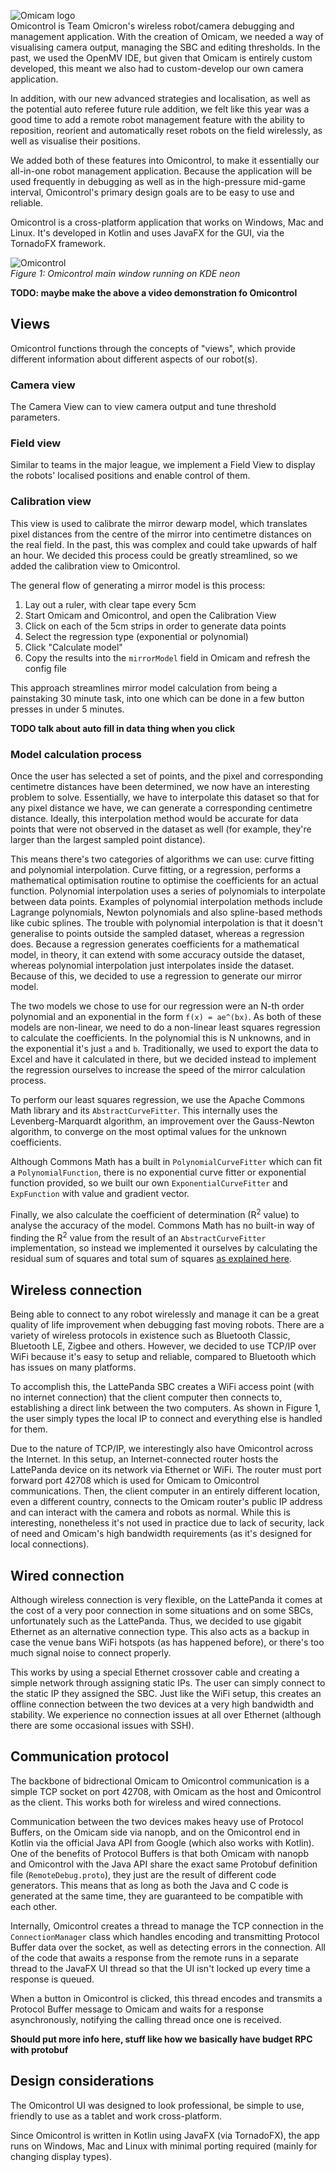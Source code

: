![Omicam logo](images/omicontrol_logo_dark.png)    
Omicontrol is Team Omicron's wireless robot/camera debugging and management application. With the creation of Omicam,
we needed a way of visualising camera output, managing the SBC and editing thresholds. In the past, we used the OpenMV IDE,
but given that Omicam is entirely custom developed, this meant we also had to custom-develop our own camera application.

In addition, with our new advanced strategies and localisation, as well as the potential auto referee future rule addition,
we felt like this year was a good time to add a remote robot management feature with the ability to reposition, reorient
and automatically reset robots on the field wirelessly, as well as visualise their positions. 

We added both of these features into Omicontrol, to make it essentially our all-in-one robot management application.
Because the application will be used frequently in debugging as well as in the high-pressure mid-game interval, Omicontrol's
primary design goals are to be easy to use and reliable.

Omicontrol is a cross-platform application that works on Windows, Mac and Linux. It's developed in Kotlin
and uses JavaFX for the GUI, via the TornadoFX framework.

![Omicontrol](images/omicontrol.png)    
_Figure 1: Omicontrol main window running on KDE neon_

**TODO: maybe make the above a video demonstration fo Omicontrol**

## Views
Omicontrol functions through the concepts of "views", which provide different information about different aspects of our
robot(s).

### Camera view
The Camera View can to view camera output and tune threshold parameters.

### Field view
Similar to teams in the major league, we implement a Field View to display the robots' localised positions and enable
control of them.

### Calibration view
This view is used to calibrate the mirror dewarp model, which translates pixel distances from the centre of the mirror
into centimetre distances on the real field. In the past, this was complex and could take upwards of half an hour.
We decided this process could be greatly streamlined, so we added the calibration view to Omicontrol.

The general flow of generating a mirror model is this process:

1. Lay out a ruler, with clear tape every 5cm
2. Start Omicam and Omicontrol, and open the Calibration View
3. Click on each of the 5cm strips in order to generate data points
4. Select the regression type (exponential or polynomial)
5. Click "Calculate model"
6. Copy the results into the `mirrorModel` field in Omicam and refresh the config file

This approach streamlines mirror model calculation from being a painstaking 30 minute task, into one which can be
done in a few button presses in under 5 minutes.

**TODO talk about auto fill in data thing when you click**

### Model calculation process
Once the user has selected a set of points, and the pixel and corresponding centimetre distances have been determined,
we now have an interesting problem to solve. Essentially, we have to interpolate this dataset so that for any pixel
distance we have, we can generate a corresponding centimetre distance. Ideally, this interpolation method would be accurate
for data points that were not observed in the dataset as well (for example, they're larger than the largest sampled point
distance).

This means there's two categories of algorithms we can use: curve fitting and polynomial interpolation. Curve fitting, or
a regression, performs a mathematical optimisation routine to optimise the coefficients for an actual function. Polynomial
interpolation uses a series of polynomials to interpolate between data points. Examples of polynomial interpolation methods
include Lagrange polynomials, Newton polynomials and also spline-based methods like cubic splines. The trouble with
polynomial interpolation is that it doesn't generalise to points outside the sampled dataset, whereas a regression does.
Because a regression generates coefficients for a mathematical model, in theory, it can extend with some accuracy outside
the dataset, whereas polynomial interpolation just interpolates inside the dataset. Because of this, we decided to use
a regression to generate our mirror model.

The two models we chose to use for our regression were an N-th order polynomial and an exponential in the form
`f(x) = ae^(bx)`. As both of these models are non-linear, we need to do a non-linear least squares regression to 
calculate the coefficients. In the polynomial this is N unknowns, and in the exponential it's just `a` and `b`. Traditionally, we used to export the data to Excel and have it calculated in there, but we decided instead
to implement the regression ourselves to increase the speed of the mirror calculation process.

To perform our least squares regression, we use the Apache Commons Math library and its `AbstractCurveFitter`.
This internally uses the
Levenberg-Marquardt algorithm, an improvement over the Gauss-Newton algorithm, to converge on the most optimal values
for the unknown coefficients.

Although Commons Math has a built in `PolynomialCurveFitter` which can fit a `PolynomialFunction`, there is no 
exponential curve fitter or exponential function provided, so we built our own `ExponentialCurveFitter` and `ExpFunction`
with value and gradient vector.

Finally, we also calculate the coefficient of determination (R<sup>2</sup> value) to analyse the accuracy of the model.
Commons Math has no built-in way of finding the R<sup>2</sup> value from the result of an `AbstractCurveFitter`
implementation, so instead we implemented it ourselves by calculating the residual sum of squares and total sum of squares
[as explained here](https://en.wikipedia.org/wiki/Coefficient_of_determination#Definitions).

## Wireless connection
Being able to connect to any robot wirelessly and manage it can be a great quality of life improvement when debugging
fast moving robots. There are a variety of wireless protocols in existence such as
Bluetooth Classic, Bluetooth LE, Zigbee and others. However, we decided to use TCP/IP over WiFi because it's easy to
setup and reliable, compared to Bluetooth which has issues on many platforms.

To accomplish this, the LattePanda SBC creates a WiFi access point (with no internet connection) that the client computer
then connects to, establishing a direct link between the two computers. As shown in Figure 1, the user simply types
the local IP to connect and everything else is handled for them.

Due to the nature of TCP/IP, we interestingly also have Omicontrol across the Internet. In this setup,
an Internet-connected router hosts the LattePanda device on its network via Ethernet or WiFi. The router must port forward
port 42708 which is used for Omicam to Omicontrol communications. Then, the client computer in an entirely different location,
even a different country, connects to the Omicam router's public IP address and can interact with the camera and robots
as normal. While this is interesting, nonetheless it's not used in practice due to lack of security, lack of need and
Omicam's high bandwidth requirements (as it's designed for local connections).

## Wired connection
Although wireless connection is very flexible, on the LattePanda it comes at the cost of a very poor connection in some
situations and on some SBCs, unfortunately such as the LattePanda. Thus, we decided to use gigabit Ethernet as an alternative 
connection type. This also acts as a backup in case the venue bans WiFi hotspots (as has happened before), or there's too much signal 
noise to connect properly.

This works by using a special Ethernet crossover cable and creating a simple network through assigning static IPs. The user
can simply connect to the static IP they assigned the SBC. Just like the WiFi setup, this creates an offline connection 
between the two devices at a very high bandwidth and stability. We experience no connection issues at all over Ethernet 
(although there are some occasional issues with SSH).

## Communication protocol
The backbone of bidrectional Omicam to Omicontrol communication is a simple TCP socket on port 42708, with Omicam as the host
and Omicontrol as the client. This works both for wireless and wired connections.

Communication between the two devices makes heavy use of Protocol Buffers, on the Omicam side via nanopb, and on the 
Omicontrol end in Kotlin via the official Java API from Google (which also works with Kotlin). One of the benefits of
Protocol Buffers is that both Omicam with nanopb and Omicontrol with the Java API share the exact same Protobuf definition
file (`RemoteDebug.proto`), they just are the result of different code generators. This means that as long as both the Java
and C code is generated at the same time, they are guaranteed to be compatible with each other.

Internally, Omicontrol creates a thread to manage the
TCP connection in the `ConnectionManager` class which handles encoding and transmitting Protocol Buffer data over 
the socket, as well as detecting errors in the connection. All of the code that awaits a response from the remote runs
in a separate thread to the JavaFX UI thread so that the UI isn't locked up every time a response is queued.

When a button in Omicontrol is clicked, this thread encodes and transmits a Protocol Buffer message to Omicam and waits
for a response asynchronously, notifying the calling thread once one is received.

**Should put more info here, stuff like how we basically have budget RPC with protobuf**

## Design considerations
The Omicontrol UI was designed to look professional, be simple to use, friendly to use as a tablet and work cross-platform.

Since Omicontrol is written in Kotlin using JavaFX (via TornadoFX), the app runs on Windows, Mac and Linux with minimal
porting required (mainly for changing display types).
